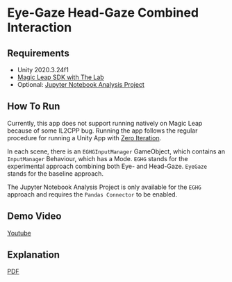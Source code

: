 # Eye-Gaze Head-Gaze Combined Interaction

## Requirements
- Unity 2020.3.24f1
- [Magic Leap SDK with The Lab](https://developer.magicleap.com/en-us/learn/guides/lab)
- Optional: [Jupyter Notebook Analysis Project](https://githu.com)

## How To Run
Currently, this app does not support running natively on Magic Leap because of some IL2CPP bug. Running the app follows the regular procedure for running a Unity App with [Zero Iteration](https://developer.magicleap.com/en-us/learn/guides/lab-zi).

In each scene, there is an `EGHGInputManager` GameObject, which contains an `InputManager` Behaviour, which has a Mode. `EGHG` stands for the experimental approach combining both Eye- and Head-Gaze. `EyeGaze` stands for the baseline approach.

The Jupyter Notebook Analysis Project is only available for the `EGHG` approach and requires the `Pandas Connector` to be enabled.

## Demo Video

[Youtube](https://www.youtube.de/)

## Explanation

[PDF](blob/main/Doc/main.pdf)